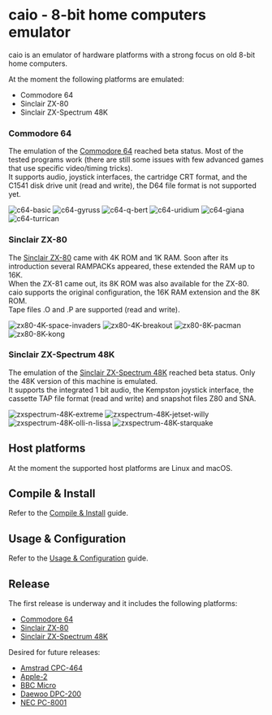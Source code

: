 # caio - 8-bit home computers emulator

caio is an emulator of hardware platforms with a strong focus on old 8-bit
home computers.

At the moment the following platforms are emulated:

- Commodore 64
- Sinclair ZX-80
- Sinclair ZX-Spectrum 48K


### Commodore 64

The emulation of the [Commodore 64](https://en.wikipedia.org/wiki/Commodore_64)
reached beta status. Most of the tested programs work (there are still some
issues with few advanced games that use specific video/timing tricks).<br>
It supports audio, joystick interfaces, the cartridge CRT format, and the
C1541 disk drive unit (read and write), the D64 file format is not supported
yet.

![c64-basic](images/c64-basic.gif "C64 - Basic")
![c64-gyruss](images/c64-gyruss.gif "C64 - Gyruss")
![c64-q-bert](images/c64-q-bert.gif "C64 - Q*Bert")
![c64-uridium](images/c64-uridium.gif "C64 - Uridium")
![c64-giana](images/c64-giana.gif "C64 - Great Giana Sisters")
![c64-turrican](images/c64-turrican.gif "C64 - Turrican")


### Sinclair ZX-80

The [Sinclair ZX-80](https://en.wikipedia.org/wiki/ZX80) came with 4K ROM
and 1K RAM. Soon after its introduction several RAMPACKs appeared, these
extended the RAM up to 16K.<br>
When the ZX-81 came out, its 8K ROM was also available for the ZX-80.<br>
caio supports the original configuration, the 16K RAM extension and
the 8K ROM.<br>
Tape files .O and .P are supported (read and write).

![zx80-4K-space-invaders](images/zx80-4K-space-invaders.gif "ZX80 - Space Invaders")
![zx80-4K-breakout](images/zx80-4K-breakout.gif "ZX80 - Breakout")
![zx80-8K-pacman](images/zx80-8K-pacman.gif "ZX80 - Pacman")
![zx80-8K-kong](images/zx80-8K-kong.gif "ZX80 - Kong")


### Sinclair ZX-Spectrum 48K

The emulation of the
[Sinclair ZX-Spectrum 48K](https://en.wikipedia.org/wiki/ZX_Spectrum)
reached beta status. Only the 48K version of this machine is emulated.<br>
It supports the integrated 1 bit audio, the Kempston joystick interface,
the cassette TAP file format (read and write) and snapshot files Z80 and SNA.

![zxspectrum-48K-extreme](images/zxspectrum-48k-extreme.gif "ZX-Spectrum 48K - Extreme")
![zxspectrum-48K-jetset-willy](images/zxspectrum-48k-jetset-willy.gif "ZX-Spectrum 48K - JetSet Willy")
![zxspectrum-48K-olli-n-lissa](images/zxspectrum-48k-olli_n_lissa.gif "ZX-Spectrum 48K - Olli & Lissa - The Ghost of Shilmoore Castle")
![zxspectrum-48K-starquake](images/zxspectrum-48k-starquake.gif "ZX-Spectrum 48K - Starquake")


## Host platforms

At the moment the supported host platforms are Linux and macOS.<br>


## Compile & Install

Refer to the [Compile & Install](doc/compile.md) guide.


## Usage & Configuration

Refer to the [Usage & Configuration](doc/usage.md) guide.


## Release

The first release is underway and it includes the following platforms:

* [Commodore 64](https://en.wikipedia.org/wiki/Commodore_64)
* [Sinclair ZX-80](https://en.wikipedia.org/wiki/ZX80)
* [Sinclair ZX-Spectrum 48K](https://en.wikipedia.org/wiki/ZX_Spectrum)

Desired for future releases:

* [Amstrad CPC-464](https://en.wikipedia.org/wiki/Amstrad_CPC_464)
* [Apple-2](https://en.wikipedia.org/wiki/Apple_II)
* [BBC Micro](https://en.wikipedia.org/wiki/BBC_Micro)
* [Daewoo DPC-200](https://www.msx.org/wiki/Daewoo_DPC-200)
* [NEC PC-8001](https://en.wikipedia.org/wiki/PC-8000_series#PC-8001)

